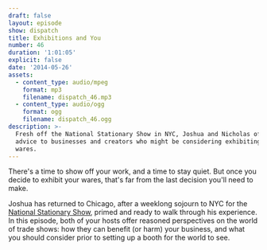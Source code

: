 ```yaml
---
draft: false
layout: episode
show: dispatch
title: Exhibitions and You
number: 46
duration: '1:01:05'
explicit: false
date: '2014-05-26'
assets:
  - content_type: audio/mpeg
    format: mp3
    filename: dispatch_46.mp3
  - content_type: audio/ogg
    format: ogg
    filename: dispatch_46.ogg
description: >-
  Fresh off the National Stationary Show in NYC, Joshua and Nicholas offer
  advice to businesses and creators who might be considering exhibiting their
  wares.
---
```

There's a time to show off your work, and a time to stay quiet. But once you decide to exhibit your wares, that's far from the last decision you'll need to make.

Joshua has returned to Chicago, after a weeklong sojourn to NYC for the [National Stationary Show](http://www.nationalstationeryshow.com), primed and ready to walk through his experience. In this episode, both of your hosts offer reasoned perspectives on the world of trade shows: how they can benefit (or harm) your business, and what you should consider prior to setting up a booth for the world to see.